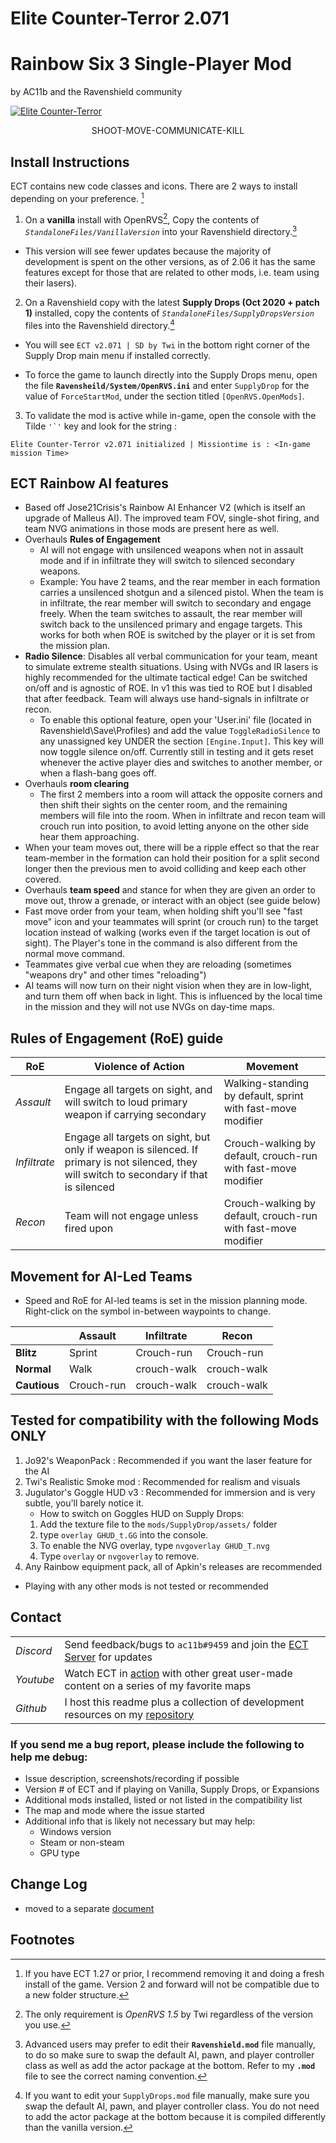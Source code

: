 # **Elite Counter-Terror 2.071**

# Rainbow Six 3 Single-Player Mod

by AC11b and the Ravenshield community  

<a href="https://www.moddb.com/mods/elite-counter-terror" title="View Elite Counter-Terror on Mod DB" target="_blank"><img src="https://button.moddb.com/popularity/medium/mods/35509.png" alt="Elite Counter-Terror" /></a>

<p align="center">
SHOOT-MOVE-COMMUNICATE-KILL
</p>

## **Install Instructions**

ECT contains new code classes and icons. There are 2 ways to install depending on your preference. [^1]

[^1]: If you have ECT 1.27 or prior, I recommend removing it and doing a fresh install of the game. Version 2 and forward will not be compatible due to a new folder structure. 
1. On a **vanilla** install with OpenRVS[^4], Copy the contents of *`StandaloneFiles/VanillaVersion`* into your Ravenshield directory.[^2] 
[^2]: Advanced users may prefer to edit their **`Ravenshield.mod`** file manually, to do so make sure to swap the default AI, pawn, and player controller class as well as add the actor package at the bottom. Refer to my **`.mod`** file to see the correct naming convention.

* This version will see fewer updates because the majority of development is spent on the other versions, as of 2.06 it has the same features except for those that are related to other mods, i.e. team using their lasers).  

2. On a Ravenshield copy with the latest **Supply Drops (Oct 2020 + patch 1)** installed, copy the contents of *`StandaloneFiles/SupplyDropsVersion`* files into the Ravenshield directory.[^3] 
* You will see `ECT v2.071 | SD by Twi` in the bottom right corner of the Supply Drop main menu if installed correctly. 

[^3]: If you want to edit your `SupplyDrops.mod` file manually, make sure you swap the default AI, pawn, and player controller class. You do not need to add the actor package at the bottom because it is compiled differently than the vanilla version.  
* To force the game to launch directly into the Supply Drops menu, open the file **`Ravensheild/System/OpenRVS.ini`** and enter `SupplyDrop` for the value of `ForceStartMod`, under the section titled `[OpenRVS.OpenMods]`.  

3. To validate the mod is active while in-game, open the console with the Tilde ``'`'`` key and look for the string :  

```
Elite Counter-Terror v2.071 initialized | Missiontime is : <In-game mission Time>
```

[^4]: The only requirement is _OpenRVS 1.5_ by Twi regardless of the version you use.  

## ECT Rainbow AI features

- Based off Jose21Crisis's Rainbow AI Enhancer V2 (which is itself an upgrade of Malleus AI). The improved team FOV, single-shot firing, and team NVG animations in those mods are present here as well.  
- Overhauls **Rules of Engagement**
  - AI will not engage with unsilenced weapons when not in assault mode and if in infiltrate they will switch to silenced secondary weapons.  
  - Example: You have 2 teams, and the rear member in each formation carries a unsilenced shotgun and a silenced pistol. When the team is in infiltrate, the rear member will switch to secondary and engage freely. When the team switches to assault, the rear member will switch back to the unsilenced primary and engage targets. This works for both when ROE is switched by the player or it is set from the mission plan.  
- **Radio Silence**: Disables all verbal communication for your team, meant to simulate extreme stealth situations. Using with NVGs and IR lasers is highly recommended for the ultimate tactical edge! Can be switched on/off and is agnostic of ROE. In v1 this was tied to ROE but I disabled that after feedback. Team will always use hand-signals in infiltrate or recon.
	- To enable this optional feature, open your 'User.ini' file (located in Ravenshield\Save\Profiles) and add the value `ToggleRadioSilence` to any unassigned key UNDER the section `[Engine.Input]`. This key will now toggle silence on/off. Currently still in testing and it gets reset whenever the active player dies and switches to another member, or when a flash-bang goes off.
- Overhauls **room clearing**
  - The first 2 members into a room will attack the opposite corners and then shift their sights on the center room, and the remaining members will file into the room. When in infiltrate and recon team will crouch run into position, to avoid letting anyone on the other side hear them approaching.  
- When your team moves out, there will be a ripple effect so that the rear team-member in the formation can hold their position for a split second longer then the previous men to avoid colliding and keep each other covered.  
- Overhauls **team speed** and stance for when they are given an order to move out, throw a grenade, or interact with an object (see guide below)
- Fast move order from your team, when holding shift you'll see "fast move" icon and your teammates will sprint (or crouch run) to the target location instead of walking (works even if the target location is out of sight). The Player's tone in the command is also different from the normal move command.  
- Teammates give verbal cue when they are reloading (sometimes "weapons dry" and other times "reloading")
- AI teams will now turn on their night vision when they are in low-light, and turn them off when back in light. This is influenced by the local time in the mission and they will not use NVGs on day-time maps.  

## Rules of Engagement (RoE) guide

| RoE | Violence of Action | Movement|
| ----------- | ----------- |----------- |
| _Assault_ | Engage all targets on sight, and will switch to loud primary weapon if carrying secondary  |Walking-standing by default, sprint with fast-move modifier|
| _Infiltrate_ | Engage all targets on sight, but only if weapon is silenced. If primary is not silenced, they will switch to secondary if that is silenced |Crouch-walking by default, crouch-run with fast-move modifier|
| _Recon_ | Team will not engage unless fired upon  |Crouch-walking by default, crouch-run with fast-move modifier|

## Movement for AI-Led Teams

* Speed and RoE for AI-led teams is set in the mission planning mode. Right-click on the symbol in-between waypoints to change.  

|  | Assault |Infiltrate |Recon|
| ----------- | ----------- |----------- |----------- |
| **Blitz** | Sprint |Crouch-run|Crouch-run|
| **Normal** | Walk |crouch-walk|crouch-walk|
| **Cautious** | Crouch-run |crouch-walk|crouch-walk|

## Tested for compatibility with the following Mods **ONLY**

1. Jo92's WeaponPack : Recommended if you want the laser feature for the AI
2. Twi's Realistic Smoke mod : Recommended for realism and visuals
3. Jugulator's Goggle HUD v3 : Recommended for immersion and is very subtle, you'll barely notice it.  
   * How to switch on Goggles HUD on Supply Drops:
   	1. Add the texture file to the `mods/SupplyDrop/assets/` folder 
   	2. type `overlay GHUD_t.GG` into the console.
   	3. To enable the NVG overlay, type `nvgoverlay GHUD_T.nvg`
   	4. Type `overlay` or `nvgoverlay` to remove.
4. Any Rainbow equipment pack, all of Apkin's releases are recommended  

* Playing with any other mods is not tested or recommended

## Contact

|  |  |
| ----------- | ----------- |
| _Discord_ | Send feedback/bugs to `ac11b#9459` and join the [ECT Server](https://discord.gg/EsXJdzu2) for updates |
| _Youtube_ | Watch ECT in [action](https://www.youtube.com/@ac11b63) with other great user-made content on a series of my favorite maps |
| _Github_ | I host this readme plus a collection of development resources on my [repository](https://github.com/R0NIN-6/Ravenshield_EliteCT) |

### If you send me a bug report, please include the following to help me debug:  
  * Issue description, screenshots/recording if possible
  * Version # of ECT and if playing on Vanilla, Supply Drops, or Expansions
  * Additional mods installed, listed or not listed in the compatibility list
  * The map and mode where the issue started
  * Additional info that is likely not necessary but may help:
    * Windows version
    * Steam or non-steam
    * GPU type

## Change Log

* moved to a separate [document](ECT_Changelog.md)

## Footnotes
